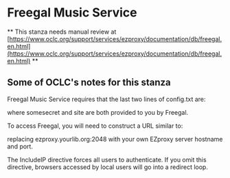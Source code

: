 # Freegal Music Service
** This stanza needs manual review at [https://www.oclc.org/support/services/ezproxy/documentation/db/freegal.en.html](https://www.oclc.org/support/services/ezproxy/documentation/db/freegal.en.html) **

## Some of OCLC's notes for this stanza

Freegal Music Service requires that the last two lines of config.txt  are:

where somesecret and site are both provided to you by Freegal.

To access Freegal, you will need to construct a URL similar to:

replacing ezproxy.yourlib.org:2048 with your own EZproxy server hostname and port.

The IncludeIP directive forces all users to authenticate. If you omit this directive, browsers accessed by local users will go into a redirect loop.
